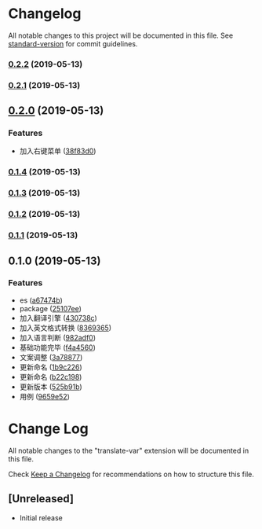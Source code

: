 # Changelog

All notable changes to this project will be documented in this file. See [standard-version](https://github.com/conventional-changelog/standard-version) for commit guidelines.

### [0.2.2](https://github.com/SvenZhao/var-translation/compare/v0.2.1...v0.2.2) (2019-05-13)



### [0.2.1](https://github.com/SvenZhao/var-translation/compare/v0.2.0...v0.2.1) (2019-05-13)



## [0.2.0](https://github.com/SvenZhao/var-translation/compare/v0.1.4...v0.2.0) (2019-05-13)


### Features

* 加入右键菜单 ([38f83d0](https://github.com/SvenZhao/var-translation/commit/38f83d0))



### [0.1.4](https://github.com/SvenZhao/var-translation/compare/v0.1.3...v0.1.4) (2019-05-13)



### [0.1.3](https://github.com/SvenZhao/var-translation/compare/v0.1.2...v0.1.3) (2019-05-13)



### [0.1.2](https://github.com/SvenZhao/var-translation/compare/v0.1.1...v0.1.2) (2019-05-13)



### [0.1.1](https://github.com/SvenZhao/var-translation/compare/v0.1.0...v0.1.1) (2019-05-13)



## 0.1.0 (2019-05-13)


### Features

* es ([a67474b](https://github.com/SvenZhao/var-translation/commit/a67474b))
* package ([25107ee](https://github.com/SvenZhao/var-translation/commit/25107ee))
* 加入翻译引擎 ([430738c](https://github.com/SvenZhao/var-translation/commit/430738c))
* 加入英文格式转换 ([8369365](https://github.com/SvenZhao/var-translation/commit/8369365))
* 加入语言判断 ([982adf0](https://github.com/SvenZhao/var-translation/commit/982adf0))
* 基础功能完毕 ([f4a4560](https://github.com/SvenZhao/var-translation/commit/f4a4560))
* 文案调整 ([3a78877](https://github.com/SvenZhao/var-translation/commit/3a78877))
* 更新命名 ([1b9c226](https://github.com/SvenZhao/var-translation/commit/1b9c226))
* 更新命名 ([b22c198](https://github.com/SvenZhao/var-translation/commit/b22c198))
* 更新版本 ([525b91b](https://github.com/SvenZhao/var-translation/commit/525b91b))
* 用例 ([9659e52](https://github.com/SvenZhao/var-translation/commit/9659e52))



# Change Log

All notable changes to the "translate-var" extension will be documented in this file.

Check [Keep a Changelog](http://keepachangelog.com/) for recommendations on how to structure this file.

## [Unreleased]

- Initial release